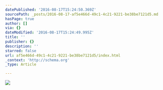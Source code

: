 ```yaml
---
datePublished: '2016-08-17T15:24:50.369Z'
sourcePath: _posts/2016-08-17-af5e466d-49c1-4c21-9221-be38be7121d5.md
hasPage: true
author: []
via: {}
dateModified: '2016-08-17T15:24:49.995Z'
title: ''
publisher: {}
description: ''
starred: false
url: af5e466d-49c1-4c21-9221-be38be7121d5/index.html
_context: 'http://schema.org'
_type: Article

---
```

![](https://the-grid-user-content.s3-us-west-2.amazonaws.com/117f25fa-cee2-497e-8e9c-7c1a7206fbe8.jpg)